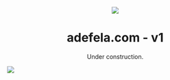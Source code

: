 <p align="center">
  <img src="https://github.com/AdefelaFakorode/Adefela/assets/102834064/9ef9e370-c1d9-4d93-84df-3457a5ddd1da"/>

</p>
<h1 align="center">
  adefela.com - v1
</h1>
<p align="center">
  Under construction.
</p>
<img src= "https://github.com/AdefelaFakorode/Adefela/assets/102834064/8bd410f1-422d-4558-85a1-d95c956822e8"/>
